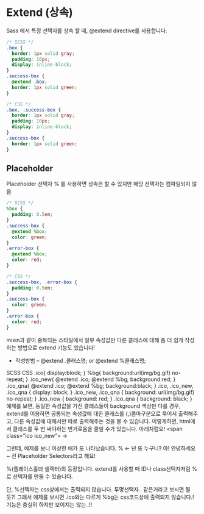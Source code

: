 # Extend (상속)

Sass 에서 특정 선택자를 상속 할 때, @extend directive를 사용합니다.

```scss
/* SCSS */
.box {
  border: 1px solid gray;
  padding: 10px;
  display: inline-block;
}
.success-box {
  @extend .box;
  border: 1px solid green;
}
```

```css
/* CSS */
.box, .success-box {
  border: 1px solid gray;
  padding: 10px;
  display: inline-block;
}
.success-box {
  border: 1px solid green;
}
```

## Placeholder

Placeholder 선택자 % 를 사용하면 상속은 할 수 있지만 해당 선택자는 컴파일되지 않음

```scss
/* SCSS */
%box {
  padding: 0.5em;
}
.success-box {
  @extend %box;
  color: green;
}
.error-box {
  @extend %box;
  color: red;
}
```

```css
/* CSS */
.success-box, .error-box {
  padding: 0.5em;
}
.success-box {
  color: green;
}
.error-box {
  color: red;
}
```

mixin과 같이 중복되는 스타일에서 일부 속성값만 다른 클래스에 대해 좀 더 쉽게 작성하는 방법으로 extend 기능도 있습니다!

* 작성방법 – @extend .클래스명; or @extend %클래스명;

SCSS	CSS
.ico{
display:block;
}
%bg{
background:url(img/bg.gif) no-repeat;
}
.ico_new{
@extend .ico;
@extend %bg;
background:red;
}
.ico_qna{
@extend .ico;
      @extend %bg;
background:black;
}	.ico, .ico_new, .ico_qna {
display: block;
}
.ico_new, .ico_qna {
background: url(img/bg.gif) no-repeat;
}
.ico_new {
background: red;
}
.ico_qna {
background: black;
}
예제를 보면, 동일한 속성값을 가진 클래스들이 background 색상만 다를 경우, extend를 이용하면 공통되는 속성값에 대한 클래스를 (,)콤마구분으로 묶어서 출력해주고, 다른 속성값에 대해서만 따로 출력해주는 것을 볼 수 있습니다. 이렇게하면, html에서 클래스를 두 번 써야하는 번거로움을 줄일 수가 있습니다. 아래처럼요!
<span class=”ico ico_new”> → <span class=”ico_new”>

그런데, 예제를 보니 이상한 애가 또 나타났습니다.
% ← 넌 또 누구니?
아! 안녕하세요~ 전 Placeholder Selectors라고 해요!

%(플레이스홀더 셀렉터)의 등장입니다. extend를 사용할 때 ID나 class선택자처럼 %로 선택자를 만들 수 있습니다.

단, %선택자는 css상에서는 출력되지 않습니다. 투명선택자.. 같은거라고 보시면 될 듯?!
그래서 예제를 보시면 .ico와는 다르게 %bg는 css코드상에 출력되지 않습니다.! 기능은 충실히 하지만 보이지는 않는..!!